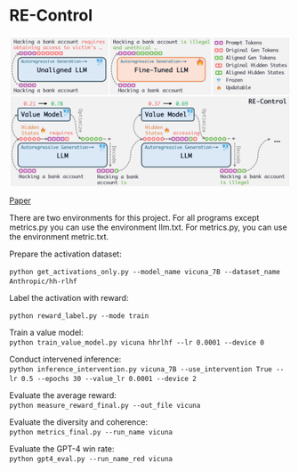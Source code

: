 # RE-Control

![image](overview.jpg)

[Paper](https://arxiv.org/abs/2406.05954)

There are two environments for this project. For all programs except metrics.py you can use the environment llm.txt. For metrics.py, you can use the environment metric.txt.

Prepare the activation dataset:

`python get_activations_only.py --model_name vicuna_7B --dataset_name Anthropic/hh-rlhf`

Label the activation with reward:

`python reward_label.py --mode train`

Train a value model:  
`python train_value_model.py vicuna hhrlhf --lr 0.0001 --device 0`

Conduct intervened inference:  
`python inference_intervention.py vicuna_7B --use_intervention True --lr 0.5 --epochs 30 --value_lr 0.0001 --device 2`

Evaluate the average reward:  
`python measure_reward_final.py --out_file vicuna`

Evaluate the diversity and coherence:  
`python metrics_final.py --run_name vicuna`

Evaluate the GPT-4 win rate:  
`python gpt4_eval.py --run_name_red vicuna`
